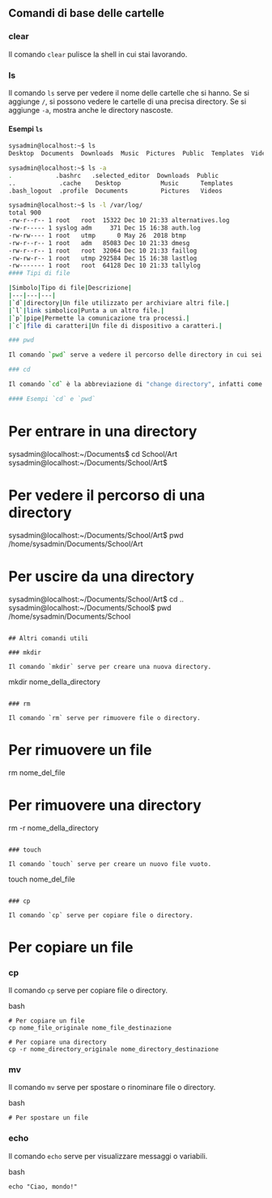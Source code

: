 
## Comandi di base delle cartelle

### clear
Il comando `clear` pulisce la shell in cui stai lavorando.

### ls
Il comando `ls` serve per vedere il nome delle cartelle che si hanno. Se si aggiunge `/`, si possono vedere le cartelle di una precisa directory. Se si aggiunge `-a`, mostra anche le directory nascoste.

#### Esempi `ls`
```bash
sysadmin@localhost:~$ ls
Desktop  Documents  Downloads  Music  Pictures  Public  Templates  Videos

sysadmin@localhost:~$ ls -a
.            .bashrc   .selected_editor  Downloads  Public
..            .cache    Desktop           Music      Templates
.bash_logout  .profile  Documents         Pictures   Videos

sysadmin@localhost:~$ ls -l /var/log/
total 900
-rw-r--r-- 1 root   root  15322 Dec 10 21:33 alternatives.log
-rw-r----- 1 syslog adm     371 Dec 15 16:38 auth.log
-rw-rw---- 1 root   utmp      0 May 26  2018 btmp
-rw-r--r-- 1 root   adm   85083 Dec 10 21:33 dmesg
-rw-r--r-- 1 root   root  32064 Dec 10 21:33 faillog
-rw-rw-r-- 1 root   utmp 292584 Dec 15 16:38 lastlog
-rw------- 1 root   root  64128 Dec 10 21:33 tallylog
#### Tipi di file

|Simbolo|Tipo di file|Descrizione|
|---|---|---|
|`d`|directory|Un file utilizzato per archiviare altri file.|
|`l`|link simbolico|Punta a un altro file.|
|`p`|pipe|Permette la comunicazione tra processi.|
|`c`|file di caratteri|Un file di dispositivo a caratteri.|

### pwd

Il comando `pwd` serve a vedere il percorso delle directory in cui sei ora.

### cd

Il comando `cd` è la abbreviazione di "change directory", infatti come dice il nome ti fa cambiare la directory corrente. Non puoi mettere nomi a caso perché ti dà errore.

#### Esempi `cd` e `pwd`

```
# Per entrare in una directory
sysadmin@localhost:~/Documents$ cd School/Art
sysadmin@localhost:~/Documents/School/Art$

# Per vedere il percorso di una directory
sysadmin@localhost:~/Documents/School/Art$ pwd
/home/sysadmin/Documents/School/Art

# Per uscire da una directory
sysadmin@localhost:~/Documents/School/Art$ cd ..
sysadmin@localhost:~/Documents/School$ pwd
/home/sysadmin/Documents/School
```

## Altri comandi utili

### mkdir

Il comando `mkdir` serve per creare una nuova directory.

```
mkdir nome_della_directory
```

### rm

Il comando `rm` serve per rimuovere file o directory.
```
# Per rimuovere un file
rm nome_del_file

# Per rimuovere una directory
rm -r nome_della_directory
```

### touch

Il comando `touch` serve per creare un nuovo file vuoto.

```
touch nome_del_file
```

### cp

Il comando `cp` serve per copiare file o directory.

```
# Per copiare un file

### cp

Il comando `cp` serve per copiare file o directory.

bash

```
# Per copiare un file
cp nome_file_originale nome_file_destinazione

# Per copiare una directory
cp -r nome_directory_originale nome_directory_destinazione
```

### mv

Il comando `mv` serve per spostare o rinominare file o directory.

bash

```
# Per spostare un file
```
### echo

Il comando `echo` serve per visualizzare messaggi o variabili.

bash

```
echo "Ciao, mondo!"
```

